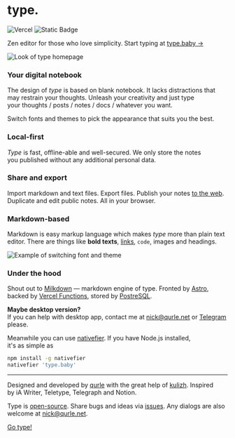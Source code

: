 # type.

![Vercel](https://vercelbadge.vercel.app/api/qurle/type?style=flat) ![Static Badge](https://img.shields.io/badge/badass-code-white?style=flat)

Zen editor for those who love simplicity. Start typing at [type.baby →](https://type.baby/)

![Look of type homepage](https://github.com/qurle/type/blob/main/.github/hero-image.png)


### Your digital notebook

The design of *type* is based on blank notebook. It lacks distractions that may restrain your thoughts. Unleash your creativity and just type your thoughts / posts / notes / docs / whatever you want.

Switch fonts and themes to pick the appearance that suits you the best.


### Local-first

*Type* is fast, offline-able and well-secured. We only store the notes you published without any additional personal data.


### Share and export

Import markdown and text files. Export files. Publish your notes [to the web](/note/example). Duplicate and edit public notes. All in your browser.


### Markdown-based

Markdown is easy markup language which makes *type* more than plain text editor. There are things like **bold texts**, [links](http://type.baby), `code`, images and headings.


![Example of switching font and theme](https://github.com/qurle/type/blob/main/.github/appearance.png)


### Under the hood
Shout out to [Milkdown](https://milkdown.dev/) — markdown engine of type. Fronted by [Astro](https://astro.build), backed by [Vercel Functions](https://vercel.com/docs/functions), stored by [PostreSQL](https://www.postgresql.org/).

**Maybe desktop version?**  
If you can help with desktop app, contact me at [nick@qurle.net](mailto:nick@qurle.net?subject=type.%20desktop) or [Telegram](https://t.me/qurle) please.

Meanwhile you can use [nativefier](https://github.com/nativefier/nativefier). If you have Node.js installed, it's as simple as
```sh
npm install -g nativefier
nativefier 'type.baby'
```

---

Designed and developed by [qurle](https://qurle.net) with the great help of [kulizh](https://kulizh.ru). Inspired by iA Writer, Teletype, Telegraph and Notion.

Type is [open-source](https://github.com/qurle/type). Share bugs and ideas via [issues](https://github.com/qurle/type/issues). Any dialogs are also welcome at [nick@qurle.net](mailto:nick@qurle.net?subject=type.).

[Go type!](https://type.baby)
